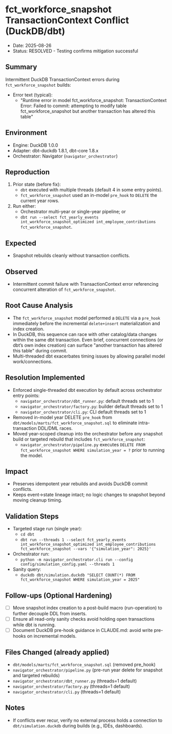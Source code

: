 # fct_workforce_snapshot TransactionContext Conflict (DuckDB/dbt)

- Date: 2025-08-26
- Status: RESOLVED - Testing confirms mitigation successful

## Summary
Intermittent DuckDB TransactionContext errors during `fct_workforce_snapshot` builds:

- Error text (typical):
  - "Runtime error in model fct_workforce_snapshot: TransactionContext Error: Failed to commit: attempting to modify table fct_workforce_snapshot but another transaction has altered this table"

## Environment
- Engine: DuckDB 1.0.0
- Adapter: dbt-duckdb 1.8.1, dbt-core 1.8.x
- Orchestrator: Navigator (`navigator_orchestrator`)

## Reproduction
1) Prior state (before fix):
   - `dbt` executed with multiple threads (default 4 in some entry points).
   - `fct_workforce_snapshot` used an in-model `pre_hook` to `DELETE` the current year rows.
2) Run either:
   - Orchestrator multi-year or single-year pipeline; or
   - `dbt run --select fct_yearly_events int_workforce_snapshot_optimized int_employee_contributions fct_workforce_snapshot`.

## Expected
- Snapshot rebuilds cleanly without transaction conflicts.

## Observed
- Intermittent commit failure with TransactionContext error referencing concurrent alteration of `fct_workforce_snapshot`.

## Root Cause Analysis
- The `fct_workforce_snapshot` model performed a `DELETE` via a `pre_hook` immediately before the incremental `delete+insert` materialization and index creation.
- In DuckDB, this sequence can race with other catalog/data changes within the same dbt transaction. Even brief, concurrent connections (or dbt’s own index creation) can surface "another transaction has altered this table" during commit.
- Multi-threaded dbt exacerbates timing issues by allowing parallel model work/connections.

## Resolution Implemented
- Enforced single-threaded dbt execution by default across orchestrator entry points:
  - `navigator_orchestrator/dbt_runner.py`: default threads set to 1
  - `navigator_orchestrator/factory.py`: builder default threads set to 1
  - `navigator_orchestrator/cli.py`: CLI default threads set to 1
- Removed in-model year DELETE `pre_hook` from `dbt/models/marts/fct_workforce_snapshot.sql` to eliminate intra-transaction DDL/DML races.
- Moved year-scoped cleanup into the orchestrator before any snapshot build or targeted rebuild that includes `fct_workforce_snapshot`:
  - `navigator_orchestrator/pipeline.py` executes `DELETE FROM fct_workforce_snapshot WHERE simulation_year = ?` prior to running the model.

## Impact
- Preserves idempotent year rebuilds and avoids DuckDB commit conflicts.
- Keeps event→state lineage intact; no logic changes to snapshot beyond moving cleanup timing.

## Validation Steps
- Targeted stage run (single year):
  - `cd dbt`
  - `dbt run --threads 1 --select fct_yearly_events int_workforce_snapshot_optimized int_employee_contributions fct_workforce_snapshot --vars '{"simulation_year": 2025}'`
- Orchestrator run:
  - `python -m navigator_orchestrator.cli run --config config/simulation_config.yaml --threads 1`
- Sanity query:
  - `duckdb dbt/simulation.duckdb "SELECT COUNT(*) FROM fct_workforce_snapshot WHERE simulation_year = 2025"`

## Follow-ups (Optional Hardening)
- [ ] Move snapshot index creation to a post-build macro (run-operation) to further decouple DDL from inserts.
- [ ] Ensure all read-only sanity checks avoid holding open transactions while dbt is running.
- [ ] Document DuckDB pre-hook guidance in CLAUDE.md: avoid write pre-hooks on incremental models.

## Files Changed (already applied)
- `dbt/models/marts/fct_workforce_snapshot.sql` (removed pre_hook)
- `navigator_orchestrator/pipeline.py` (pre-run year delete for snapshot and targeted rebuilds)
- `navigator_orchestrator/dbt_runner.py` (threads=1 default)
- `navigator_orchestrator/factory.py` (threads=1 default)
- `navigator_orchestrator/cli.py` (threads=1 default)

## Notes
- If conflicts ever recur, verify no external process holds a connection to `dbt/simulation.duckdb` during builds (e.g., IDEs, dashboards).
